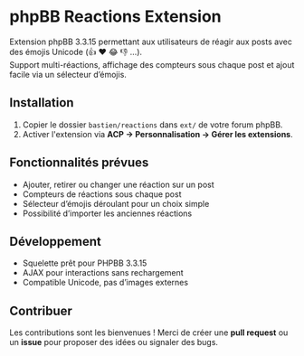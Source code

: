 # phpBB Reactions Extension

Extension phpBB 3.3.15 permettant aux utilisateurs de réagir aux posts avec des émojis Unicode (👍 ❤️ 😂 👎 …).  
Support multi-réactions, affichage des compteurs sous chaque post et ajout facile via un sélecteur d’émojis.

## Installation

1. Copier le dossier `bastien/reactions` dans `ext/` de votre forum phpBB.  
2. Activer l'extension via **ACP → Personnalisation → Gérer les extensions**.  

## Fonctionnalités prévues

- Ajouter, retirer ou changer une réaction sur un post  
- Compteurs de réactions sous chaque post  
- Sélecteur d’émojis déroulant pour un choix simple  
- Possibilité d’importer les anciennes réactions  

## Développement

- Squelette prêt pour PHPBB 3.3.15  
- AJAX pour interactions sans rechargement  
- Compatible Unicode, pas d’images externes  

## Contribuer

Les contributions sont les bienvenues ! Merci de créer une **pull request** ou un **issue** pour proposer des idées ou signaler des bugs.
